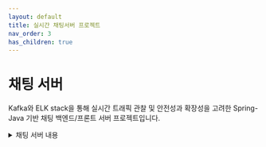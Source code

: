 ```yaml
---
layout: default
title: 실시간 채팅서버 프로젝트
nav_order: 3
has_children: true
---
```


# **채팅 서버**

Kafka와 ELK stack을 통해 실시간 트래픽 관찰 및 안전성과 확장성을 고려한 Spring-Java 기반 채팅 백엔드/프론트 서버 프로젝트입니다.

<details><summary>채팅 서버 내용</summary><div markdown="1">

### 사용기술

| 사용기술                         | 내용                                                                                                          |
|:-----------------------------|:------------------------------------------------------------------------------------------------------------|
| ELK stack                    | Elastic Search + Logstash + Kibana 를 통한 통계수집/시각화 [Image](https://ghkdqhrbals.github.io/assets/img/es/5.png) |
| Kafka                        | 3대의 Broker과 replica들을 통한 안전성 및 확장성 제공                                                                       |
| Debezium/JDBC-Sink-connector | Kafka를 통한 백업 DB uni-directional sync [Details](https://ghkdqhrbals.github.io/posts/chatting(9)/)            |
| Docker                       | 서버/DB/Kafka/Connector/ELK/Monitoring/etc. 실행 자동화                                                            |
| Nginx                        | API gateway로써 채팅서버 및 인증서버를 묶어서 통합 RestApi entry point 제공                                                    |
| Stomp                        | 채팅 실시간성 제공                                                                                                  |
| JPA                          | 영속성을 활용한 DB 관리                                                                                              |

### 아키텍처
![image](../../assets/images/v3.1.0.png)

### 일정관리
![img](../../assets/img/그림1.png)

</div>
